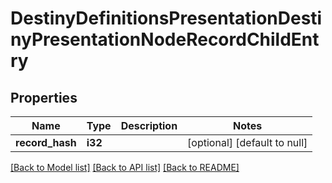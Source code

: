 # DestinyDefinitionsPresentationDestinyPresentationNodeRecordChildEntry

## Properties
Name | Type | Description | Notes
------------ | ------------- | ------------- | -------------
**record_hash** | **i32** |  | [optional] [default to null]

[[Back to Model list]](../README.md#documentation-for-models) [[Back to API list]](../README.md#documentation-for-api-endpoints) [[Back to README]](../README.md)


